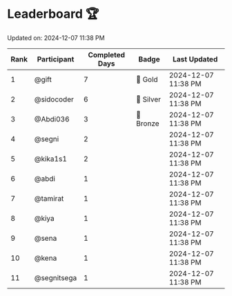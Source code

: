# Leaderboard 🏆

Updated on: 2024-12-07 11:38 PM

| Rank | Participant       | Completed Days | Badge      | Last Updated         |
|------|-------------------|----------------|------------|----------------------|
| 1    | @gift             | 7              | 🏅 Gold     | 2024-12-07 11:38 PM |
| 2    | @sidocoder        | 6              | 🥈 Silver   | 2024-12-07 11:38 PM |
| 3    | @Abdi036          | 3              | 🥉 Bronze   | 2024-12-07 11:38 PM |
| 4    | @segni            | 2              |            | 2024-12-07 11:38 PM |
| 5    | @kika1s1          | 2              |            | 2024-12-07 11:38 PM |
| 6    | @abdi             | 1              |            | 2024-12-07 11:38 PM |
| 7    | @tamirat          | 1              |            | 2024-12-07 11:38 PM |
| 8    | @kiya             | 1              |            | 2024-12-07 11:38 PM |
| 9    | @sena             | 1              |            | 2024-12-07 11:38 PM |
| 10   | @kena             | 1              |            | 2024-12-07 11:38 PM |
| 11   | @segnitsega       | 1              |            | 2024-12-07 11:38 PM |
